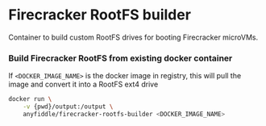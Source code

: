 # Firecracker RootFS builder

Container to build custom RootFS drives for booting Firecracker microVMs.

### Build Firecracker RootFS from existing docker container

If `<DOCKER_IMAGE_NAME>` is the docker image in registry, this will pull the image and convert it into a RootFS ext4 drive

```sh
docker run \
    -v {pwd}/output:/output \
    anyfiddle/firecracker-rootfs-builder <DOCKER_IMAGE_NAME>

```
